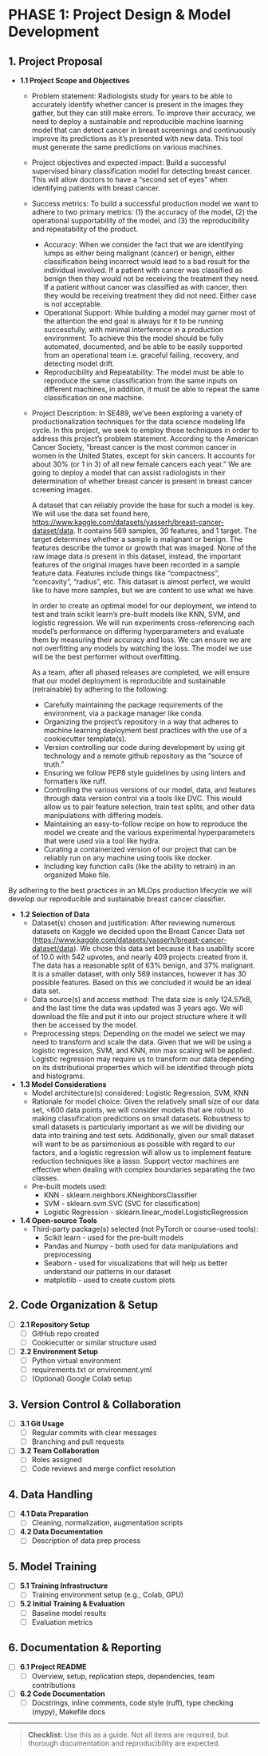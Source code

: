 # PHASE 1: Project Design & Model Development

## 1. Project Proposal
- **1.1 Project Scope and Objectives**
  - Problem statement: Radiologists study for years to be able to accurately identify whether cancer is present in the images they gather, but they can still make errors. To improve their accuracy, we need to deploy a sustainable and reproducible machine learning model that can detect cancer in breast screenings and continuously improve its predictions as it’s presented with new data. This tool must generate the same predictions on various machines. 
  - Project objectives and expected impact: Build a successful supervised binary classification model for detecting breast cancer. This will allow doctors to have a “second set of eyes” when identifying patients with breast cancer. 
  - Success metrics: To build a successful production model we want to adhere to two primary metrics: (1) the accuracy of the model, (2) the operational supportability of the model, and (3) the reproducibility and repeatability of the product. 
    - Accuracy: When we consider the fact that we are identifying lumps as either being malignant (cancer) or benign, either classification being incorrect would lead to a bad result for the individual involved. If a patient with cancer was classified as benign then they would not be receiving the treatment they need. If a patient without cancer was classified as with cancer, then they would be receiving treatment they did not need.  Either case is not acceptable. 
    - Operational Support: While building a model may garner most of the attention the end goal is always for it to be running successfully, with minimal interference in a production environment. To achieve this the model should be fully automated, documented, and be able to be easily supported from an operational team i.e. graceful failing, recovery, and detecting model drift.  
    - Reproducibility and Repeatability: The model must be able to reproduce the same classification from the same inputs on different machines, in addition, it must be able to repeat the same classification on one machine. 

  - Project Description: In SE489, we’ve been exploring a variety of productionalization techniques for the data science modeling life cycle. In this project, we seek to employ those techniques in order to address this project’s problem statement. According to the American Cancer Society, "breast cancer is the most common cancer in women in the United States, except for skin cancers. It accounts for about 30% (or 1 in 3) of all new female cancers each year.” We are going to deploy a model that can assist radiologists in their determination of whether breast cancer is present in breast cancer screening images.  
  
    A dataset that can reliably provide the base for such a model is key. We will use the data set found here, https://www.kaggle.com/datasets/yasserh/breast-cancer-dataset/data. It contains 569 samples, 30 features, and 1 target. The target determines whether a sample is malignant or benign. The features describe the tumor or growth that was imaged. None of the raw image data is present in this dataset, instead, the important features of the original images have been recorded in a sample feature data. Features include things like “compactness”, “concavity”, “radius”, etc. This dataset is almost perfect, we would like to have more samples, but we are content to use what we have.   
    
    In order to create an optimal model for our deployment, we intend to test and train scikit learn’s pre-built models like KNN, SVM, and logistic regression. We will run experiments cross-referencing each model’s performance on differing hyperparameters and evaluate them by measuring their accuracy and loss. We can ensure we are not overfitting any models by watching the loss. The model we use will be the best performer without overfitting.  
    
    As a team, after all phased releases are completed, we will ensure that our model deployment is reproducible and sustainable (retrainable) by adhering to the following:   
      - Carefully maintaining the package requirements of the environment, via a package manager like conda. 
      - Organizing the project’s repository in a way that adheres to machine learning deployment best practices with the use of a cookiecutter template(s).   
      - Version controlling our code during development by using git technology and a remote github repository as the “source of truth.”  
      - Ensuring we follow PEP8 style guidelines by using linters and formatters like ruff.  
      - Controlling the various versions of our model, data, and features through data version control via a tools like DVC. This would allow us to pair feature selection, train test splits, and other data manipulations with differing models.  
      - Maintaining an easy-to-follow recipe on how to reproduce the model we create and the various experimental hyperparameters that were used via a tool like hydra.  
      - Curating a containerized version of our project that can be reliably run on any machine using tools like docker.  
      - Including key function calls (like the ability to retrain) in an organized Make file. 

 

By adhering to the best practices in an MLOps production lifecycle we will develop our reproducible and sustainable breast cancer classifier. 

- **1.2 Selection of Data**
  - Dataset(s) chosen and justification: After reviewing numerous datasets on Kaggle we decided upon the Breast Cancer Data set (https://www.kaggle.com/datasets/yasserh/breast-cancer-dataset/data). We chose this data set because it has usability score of 10.0 with 542 upvotes, and nearly 409 projects created from it. The data has a reasonable split of 63% benign, and 37% malignant. It is a smaller dataset, with only 569 instances, however it has 30 possible features. Based on this we concluded it would be an ideal data set. 
  - Data source(s) and access method: The data size is only 124.57kB, and the last time the data was updated was 3 years ago. We will download the file and put it into our project structure where it will then be accessed by the model. 
  - Preprocessing steps: Depending on the model we select we may need to transform and scale the data. Given that we will be using a logistic regression, SVM, and KNN, min max scaling will be applied. Logistic regression may require us to transform our data depending on its distributional properties which will be identified through plots and histograms.  
- **1.3 Model Considerations**
  - Model architecture(s) considered: Logistic Regression, SVM, KNN
  - Rationale for model choice: Given the relatively small size of our data set, <600 data points, we will consider models that are robust to making classification predictions on small datasets. Robustness to small datasets is particularly important as we will be dividing our data into training and test sets. Additionally, given our small dataset will want to be as parsimonious as possible with regard to our factors, and a logistic regression will allow us to implement feature reduction techniques like a lasso. Support vector machines are effective when dealing with complex boundaries separating the two classes. 
  - Pre-built models used: 
    - KNN - sklearn.neighbors.KNeighborsClassifier 
    - SVM - sklearn.svm.SVC (SVC for classification) 
    - Logistic Regression - sklearn.linear_model.LogisticRegression 
- **1.4 Open-source Tools**
  - Third-party package(s) selected (not PyTorch or course-used tools):
    - Scikit learn - used for the pre-built models
    - Pandas and Numpy - both used for data manipulations and preprocessing
    - Seaborn - used for visualizations that will help us better understand our patterns in our dataset
    - matplotlib - used to create custom plots

## 2. Code Organization & Setup
- [ ] **2.1 Repository Setup**
  - [ ] GitHub repo created
  - [ ] Cookiecutter or similar structure used
- [ ] **2.2 Environment Setup**
  - [ ] Python virtual environment
  - [ ] requirements.txt or environment.yml
  - [ ] (Optional) Google Colab setup

## 3. Version Control & Collaboration
- [ ] **3.1 Git Usage**
  - [ ] Regular commits with clear messages
  - [ ] Branching and pull requests
- [ ] **3.2 Team Collaboration**
  - [ ] Roles assigned
  - [ ] Code reviews and merge conflict resolution

## 4. Data Handling
- [ ] **4.1 Data Preparation**
  - [ ] Cleaning, normalization, augmentation scripts
- [ ] **4.2 Data Documentation**
  - [ ] Description of data prep process

## 5. Model Training
- [ ] **5.1 Training Infrastructure**
  - [ ] Training environment setup (e.g., Colab, GPU)
- [ ] **5.2 Initial Training & Evaluation**
  - [ ] Baseline model results
  - [ ] Evaluation metrics

## 6. Documentation & Reporting
- [ ] **6.1 Project README**
  - [ ] Overview, setup, replication steps, dependencies, team contributions
- [ ] **6.2 Code Documentation**
  - [ ] Docstrings, inline comments, code style (ruff), type checking (mypy), Makefile docs

---

> **Checklist:** Use this as a guide. Not all items are required, but thorough documentation and reproducibility are expected.
